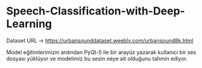 # Speech-Classification-with-Deep-Learning

Dataset URL -> https://urbansounddataset.weebly.com/urbansound8k.html

Model eğitimlerimizin ardından PyQt-5 ile bir arayüz yazarak kullanıcı bir ses dosyası yüklüyor ve modelimiz bu sesin neye ait olduğunu tahmin ediyor.
